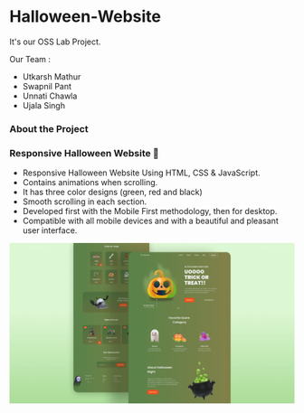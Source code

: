 # Halloween-Website

It's our OSS Lab Project.

Our Team :
- Utkarsh Mathur
- Swapnil Pant 
- Unnati Chawla
- Ujala Singh

### About the Project

### Responsive Halloween Website 🎃

- Responsive Halloween Website Using HTML, CSS & JavaScript.
- Contains animations when scrolling.
- It has three color designs (green, red and black)
- Smooth scrolling in each section.
- Developed first with the Mobile First methodology, then for desktop.
- Compatible with all mobile devices and with a beautiful and pleasant user interface.

![halloween](/preview.png)

